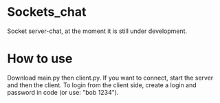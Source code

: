 # Sockets_chat
Socket server-chat, at the moment it is still under development.

# How to use
Download main.py then client.py. If you want to connect, start the server and then the client. 
To login from the client side, create a login and password in code (or use: "bob 1234").
